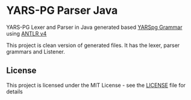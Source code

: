 # YARS-PG Parser Java

YARS-PG Lexer and Parser in Java generated based [YARSpg Grammar](https://github.com/lszeremeta/antlr-yarspg) using [ANTLR v4](https://github.com/antlr/antlr4)

This project is clean version of generated files. It has the lexer, parser grammars and Listener.


## License

This project is licensed under the MIT License - see the [LICENSE](LICENSE) file for details
